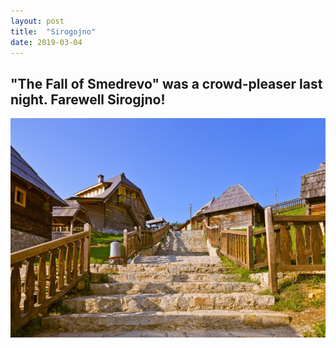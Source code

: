 ```yaml
---
layout: post
title:  "Sirogojno"
date: 2019-03-04
---
```


## "The Fall of Smedrevo" was a crowd-pleaser last night. Farewell Sirogjno!
![alt-text](https://github.com/PaigeEmanuelle/paigeemanuelle.github.io/blob/master/assets/drvengrad.jpg)
